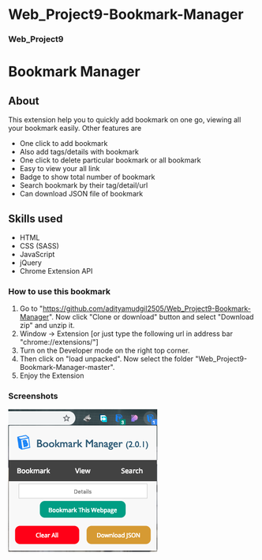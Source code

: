 # Web_Project9-Bookmark-Manager
### Web_Project9
# Bookmark Manager
## About
This extension help you to quickly add bookmark on one go, viewing all your bookmark easily.
Other features are
- One click to add bookmark
- Also add tags/details with bookmark
- One click to delete particular bookmark or all bookmark
- Easy to view your all link
- Badge to show total number of bookmark
- Search bookmark by their tag/detail/url
- Can download JSON file of bookmark

## Skills used
- HTML
- CSS (SASS)
- JavaScript
- jQuery
- Chrome Extension API

### How to use this bookmark
1. Go to "https://github.com/adityamudgil2505/Web_Project9-Bookmark-Manager". Now click "Clone or download" button and select "Download zip" and unzip it.
2. Window -> Extension [or just type the following url in address bar "chrome://extensions/"]
3. Turn on the Developer mode on the right top corner.
4. Then click on "load unpacked". Now select the folder "Web_Project9-Bookmark-Manager-master".
5. Enjoy the Extension

### Screenshots
![alt ScreenShot1](https://github.com/adityamudgil2505/Web_Project9-Bookmark-Manager/blob/master/Extra/Screenshot%202019-03-24%20at%206.55.50%20PM.png)
